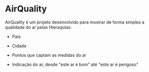 # AirQuality

AirQuality é um projeto desenvolvido para mostrar de forma simples a qualidade do ar pelas Hieraquias:

* País

* Cidade

* Pontos que captam as medidas do ar

* Indicação do ar, desde "este ar é bom" até "este ar é perigoso"
